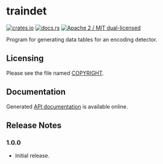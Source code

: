 # traindet

[![crates.io](https://meritbadge.herokuapp.com/traindet)](https://crates.io/crates/traindet)
[![docs.rs](https://docs.rs/traindet/badge.svg)](https://docs.rs/traindet/)
[![Apache 2 / MIT dual-licensed](https://img.shields.io/badge/license-Apache%202%20%2F%20MIT-blue.svg)](https://github.com/hsivonen/traindet/blob/master/COPYRIGHT)

Program for generating data tables for an encoding detector.

## Licensing

Please see the file named
[COPYRIGHT](https://github.com/hsivonen/traindet/blob/master/COPYRIGHT).

## Documentation

Generated [API documentation](https://docs.rs/traindet/) is available
online.

## Release Notes

### 1.0.0

* Initial release.

